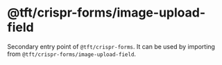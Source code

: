 # @tft/crispr-forms/image-upload-field

Secondary entry point of `@tft/crispr-forms`. It can be used by importing from `@tft/crispr-forms/image-upload-field`.
